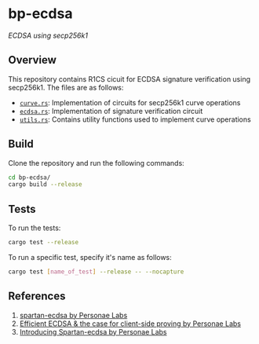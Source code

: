 # bp-ecdsa

_ECDSA using secp256k1_

## Overview
This repository contains R1CS cicuit for ECDSA signature verification using secp256k1. The files are as follows:
* [`curve.rs`](./src/curve.rs): Implementation of circuits for secp256k1 curve operations
* [`ecdsa.rs`](./src/ecdsa.rs): Implementation of signature verification circuit
* [`utils.rs`](./src/utils.rs): Contains utility functions used to implement curve operations

## Build

Clone the repository and run the following commands:
```bash
cd bp-ecdsa/
cargo build --release
```

## Tests

To run the tests:
```bash
cargo test --release
```

To run a specific test, specify it's name as follows:
```bash
cargo test [name_of_test] --release -- --nocapture
```

## References
1. [spartan-ecdsa by Personae Labs](https://github.com/personaelabs/spartan-ecdsa)
2. [Efficient ECDSA & the case for client-side proving by Personae Labs](https://personaelabs.org/posts/efficient-ecdsa-1/)
3. [Introducing Spartan-ecdsa by Personae Labs](https://personaelabs.org/posts/spartan-ecdsa/) 
